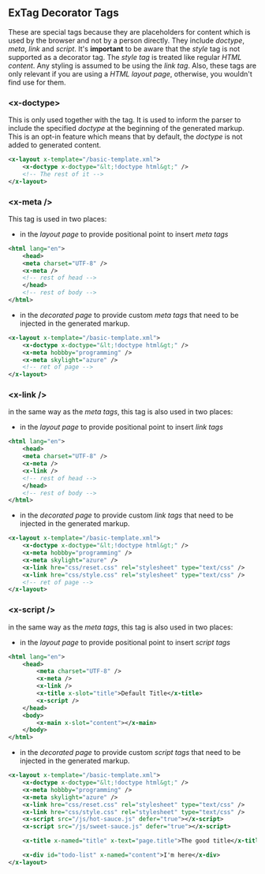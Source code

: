 ## ExTag Decorator Tags

These are special tags because they are placeholders for content which is used by the browser and not by a person directly.
They include _doctype_, _meta_, _link_ and _script_. It's __important__ to be aware that the _style_ tag is not supported
as a decorator tag. The _style tag_ is treated like regular _HTML content_. Any styling is assumed to be using the _link tag_.
Also, these tags are only relevant if you are using a _HTML layout page_, otherwise, you wouldn't find use for them.

### &lt;x-doctype&gt;

This is only used together with the __<x-layout>__ tag. It is used to inform the parser to include the specified _doctype_
at the beginning of the generated markup. This is an opt-in feature which means that by default, the _doctype_ is not added
to generated content.

```xml
<x-layout x-template="/basic-template.xml">
    <x-doctype x-doctype="&lt;!doctype html&gt;" />
    <!-- The rest of it -->
</x-layout>
```

### &lt;x-meta /&gt;

This tag is used in two places:
- in the _layout page_ to provide positional point to insert _meta tags_

```xml
<html lang="en">
    <head>
    <meta charset="UTF-8" />
    <x-meta />
    <!-- rest of head -->
    </head>
    <!-- rest of body -->
</html>
```

- in the _decorated page_ to provide custom _meta tags_ that need to be injected in the generated markup.

```xml
<x-layout x-template="/basic-template.xml">
    <x-doctype x-doctype="&lt;!doctype html&gt;" />
    <x-meta hobbby="programming" />
    <x-meta skylight="azure" />
    <!-- ret of page -->
</x-layout>
```

### &lt;x-link /&gt;

in the same way as the _meta tags_, this tag is also used in two places:
- in the _layout page_ to provide positional point to insert _link tags_

```xml
<html lang="en">
    <head>
    <meta charset="UTF-8" />
    <x-meta />
    <x-link />
    <!-- rest of head -->
    </head>
    <!-- rest of body -->
</html>
```

- in the _decorated page_ to provide custom _link tags_ that need to be injected in the generated markup.

```xml
<x-layout x-template="/basic-template.xml">
    <x-doctype x-doctype="&lt;!doctype html&gt;" />
    <x-meta hobbby="programming" />
    <x-meta skylight="azure" />
    <x-link hre="css/reset.css" rel="stylesheet" type="text/css" />
    <x-link hre="css/style.css" rel="stylesheet" type="text/css" />
    <!-- ret of page -->
</x-layout>
```

### &lt;x-script /&gt;

in the same way as the _meta tags_, this tag is also used in two places:
- in the _layout page_ to provide positional point to insert _script tags_

```xml
<html lang="en">
    <head>
        <meta charset="UTF-8" />
        <x-meta />
        <x-link />
        <x-title x-slot="title">Default Title</x-title>
        <x-script />
    </head>
    <body>
        <x-main x-slot="content"></x-main>
    </body>
</html>
```

- in the _decorated page_ to provide custom _script tags_ that need to be injected in the generated markup.

```xml
<x-layout x-template="/basic-template.xml">
    <x-doctype x-doctype="&lt;!doctype html&gt;" />
    <x-meta hobbby="programming" />
    <x-meta skylight="azure" />
    <x-link hre="css/reset.css" rel="stylesheet" type="text/css" />
    <x-link hre="css/style.css" rel="stylesheet" type="text/css" />
    <x-script src="/js/hot-sauce.js" defer="true"></x-script>
    <x-script src="/js/sweet-sauce.js" defer="true"></x-script>

    <x-title x-named="title" x-text="page.title">The good title</x-title>

    <x-div id="todo-list" x-named="content">I'm here</x-div>
</x-layout>
```

